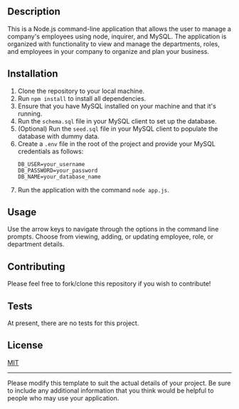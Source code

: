 

## Description
This is a Node.js command-line application that allows the user to manage a company's employees using node, inquirer, and MySQL. The application is organized with functionality to view and manage the departments, roles, and employees in your company to organize and plan your business.

## Installation
1. Clone the repository to your local machine.
2. Run `npm install` to install all dependencies. 
3. Ensure that you have MySQL installed on your machine and that it's running.
4. Run the `schema.sql` file in your MySQL client to set up the database.
5. (Optional) Run the `seed.sql` file in your MySQL client to populate the database with dummy data.
6. Create a `.env` file in the root of the project and provide your MySQL credentials as follows:
   ```
   DB_USER=your_username
   DB_PASSWORD=your_password
   DB_NAME=your_database_name
   ```
7. Run the application with the command `node app.js`.

## Usage
Use the arrow keys to navigate through the options in the command line prompts. Choose from viewing, adding, or updating employee, role, or department details. 

## Contributing
Please feel free to fork/clone this repository if you wish to contribute!

## Tests
At present, there are no tests for this project.

## License
[MIT](https://choosealicense.com/licenses/mit/)

---
Please modify this template to suit the actual details of your project. Be sure to include any additional information that you think would be helpful to people who may use your application.